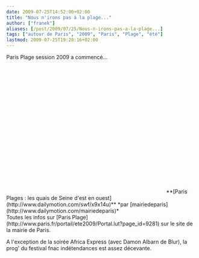 ```yaml
---
date: 2009-07-25T14:52:00+02:00
title: "Nous n'irons pas à la plage..."
author: ["franek"]
aliases: [/post/2009/07/25/Nous-n-irons-pas-a-la-plage...]
tags: ["autour de Paris", "2009", "Paris", "Plage", "été"]
lastmod: 2009-07-25T19:28:16+02:00
---
```

Paris Plage session 2009 a commencé...

<div><object height="339" width="420"><param name="movie" value="http://www.dailymotion.com/swf/x9x14u"></param><param name="allowFullScreen" value="true"></param><param name="allowScriptAccess" value="always"></param><embed allowfullscreen="true" allowscriptaccess="always" height="339" src="http://www.dailymotion.com/swf/x9x14u" type="application/x-shockwave-flash" width="420"></embed></object>  
**[Paris Plages : les quais de Seine d'est en ouest](http://www.dailymotion.com/swf/x9x14u)**  
*par [mairiedeparis](http://www.dailymotion.com/mairiedeparis)*</div>Toutes les infos sur [Paris Plage](http://www.paris.fr/portail/ete2009/Portal.lut?page_id=9281) sur le site de la mairie de Paris.

A l'exception de la soirée Africa Express (avec Damon Albarn de Blur), la prog' du festival fnac indétendances est assez décevante.
